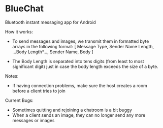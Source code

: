 BlueChat
=========

Bluetooth instant messaging app for Android

How it works:
  - To send messages and images, we transmit them in formatted byte arrays in the following format:
      [ Message Type, Sender Name Length, ...Body Length*..., Sender Name, Body ]
      
  * The Body Length is separated into tens digits (from least to most significant digit) just in case the body length exceeds the size of a byte.

Notes:
  - If having connection problems, make sure the host creates a room before a client tries to join
  
Current Bugs:
  - Sometimes quitting and rejoining a chatroom is a bit buggy
  - When a client sends an image, they can no longer send any more messages or images
